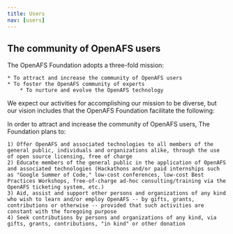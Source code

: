 ```yaml
---
title: Users
nav: [users]
---
```


## The community of OpenAFS users ##

The OpenAFS Foundation adopts a three-fold mission:

	* To attract and increase the community of OpenAFS users
	* To foster the OpenAFS community of experts
    	* To nurture and evolve the OpenAFS technology

We expect our activities for accomplishing our mission to be diverse, but our vision includes that the OpenAFS Foundation facilitate the following:

In order to attract and increase the community of OpenAFS users, The Foundation plans to:

  	1) Offer OpenAFS and associated technologies to all members of the general public, individuals and organizations alike, through the use of open source licensing, free of charge
	2) Educate members of the general public in the application of OpenAFS and associated technologies (Hackathons and/or paid internships such as "Google Summer of Code," low-cost conferences, low-cost Best Practices Workshops, free-of-charge ad-hoc consulting/training via the OpenAFS ticketing system, etc.)
	3) Aid, assist and support other persons and organizations of any kind who wish to learn and/or employ OpenAFS -- by gifts, grants, contributions or otherwise -- provided that such activities are constant with the foregoing purpose
	4) Seek contributions by persons and organizations of any kind, via gifts, grants, contributions, "in kind" or other donation
